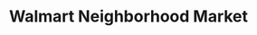 ---
title: "Walmart Neighborhood Market"
url: /hampton/walmart-neighborhood-market/
shop: Supermarkt
---